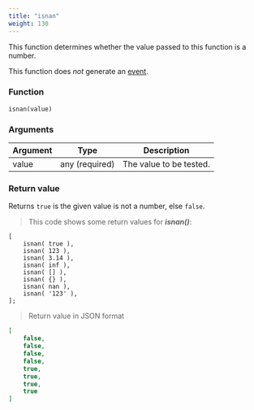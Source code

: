 ```yaml
---
title: "isnan"
weight: 130
---
```


This function determines whether the value passed to this function is a number.

This function does *not* generate an [event](../../events).

### Function

`isnan(value)`

### Arguments

Argument | Type | Description
-------- | ---- | -----------
value | any (required) | The value to be tested.

### Return value

Returns `true` is the given value is not a number, else `false`.

> This code shows some return values for ***isnan()***:

```thingsdb,json_response
[
    isnan( true ),
    isnan( 123 ),
    isnan( 3.14 ),
    isnan( inf ),
    isnan( [] ),
    isnan( {} ),
    isnan( nan ),
    isnan( '123' ),
];
```

> Return value in JSON format

```json
[
    false,
    false,
    false,
    false,
    true,
    true,
    true,
    true
]
```
